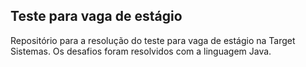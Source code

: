 ## Teste para vaga de estágio
Repositório para a resolução do teste para vaga de estágio na Target Sistemas.
Os desafios foram resolvidos com a linguagem Java.
